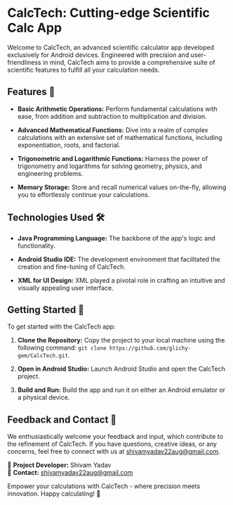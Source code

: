 # CalcTech: Cutting-edge Scientific Calc App

Welcome to CalcTech, an advanced scientific calculator app developed exclusively for Android devices. Engineered with precision and user-friendliness in mind, CalcTech aims to provide a comprehensive suite of scientific features to fulfill all your calculation needs.

## Features 🌟

- **Basic Arithmetic Operations:** Perform fundamental calculations with ease, from addition and subtraction to multiplication and division.

- **Advanced Mathematical Functions:** Dive into a realm of complex calculations with an extensive set of mathematical functions, including exponentiation, roots, and factorial.

- **Trigonometric and Logarithmic Functions:** Harness the power of trigonometry and logarithms for solving geometry, physics, and engineering problems.

- **Memory Storage:** Store and recall numerical values on-the-fly, allowing you to effortlessly continue your calculations.

## Technologies Used 🛠️

- **Java Programming Language:** The backbone of the app's logic and functionality.
  
- **Android Studio IDE:** The development environment that facilitated the creation and fine-tuning of CalcTech.

- **XML for UI Design:** XML played a pivotal role in crafting an intuitive and visually appealing user interface.

## Getting Started 🚀

To get started with the CalcTech app:

1. **Clone the Repository:** Copy the project to your local machine using the following command: `git clone https://github.com/glichy-gem/CalcTech.git`.

2. **Open in Android Studio:** Launch Android Studio and open the CalcTech project.

3. **Build and Run:** Build the app and run it on either an Android emulator or a physical device.

## Feedback and Contact 📧

We enthusiastically welcome your feedback and input, which contribute to the refinement of CalcTech. If you have questions, creative ideas, or any concerns, feel free to connect with us at shivamyadav22aug@gmail.com.

👤 **Project Developer:** Shivam Yadav  
📧 **Contact:** shivamyadav22aug@gmail.com

Empower your calculations with CalcTech - where precision meets innovation. Happy calculating! 🧮
